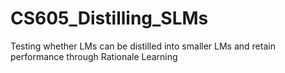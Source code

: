 # CS605_Distilling_SLMs
Testing whether LMs can be distilled into smaller LMs and retain performance through Rationale Learning
